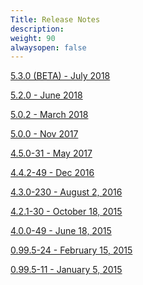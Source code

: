 ```yaml
---
Title: Release Notes
description: 
weight: 90
alwaysopen: false
---
```

[5.3.0 (BETA) - July
2018](https://redislabs.com/redis-enterprise-documentation/release-notes/rs-5-3-beta-july-2018/)

[5.2.0 - June
2018](https://redislabs.com/redis-enterprise-documentation/release-notes/rs-5-2-june-2018/)

[5.0.2 - March
2018](https://redislabs.com/redis-enterprise-documentation/release-notes/release-notes-redis-enterprise-software-v5-0-2)

[5.0.0 - Nov
2017](/redis-enterprise-documentation/release-notes/redis-enterprise-5/)

[4.5.0-31 - May
2017](/redis-enterprise-documentation/release-notes/redis-pack-4-5-0-may-2017/)

[4.4.2-49 - Dec
2016](/redis-enterprise-documentation/release-notes/rlec-4-4-dec-2016/)

[4.3.0-230 - August 2,
2016](/redis-enterprise-documentation/release-notes/rlec-4-3-aug-2016/)

[4.2.1-30 - October 18,
2015](/redis-enterprise-documentation/release-notes/rlec-4-2-october-2015/)

[4.0.0-49 - June 18,
2015](/redis-enterprise-documentation/release-notes/rlec-4-0-june-2015/)

[0.99.5-24 - February 15,
2015](/redis-enterprise-documentation/release-notes/rlec-0-99-february-2015/)

[0.99.5-11 - January 5,
2015](/redis-enterprise-documentation/release-notes/rlec-0-99-5-11-january-2015/)
